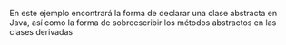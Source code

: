 En este ejemplo encontrará la forma de declarar una clase abstracta en Java, así como la forma de sobreescribir los métodos abstractos en las clases derivadas
